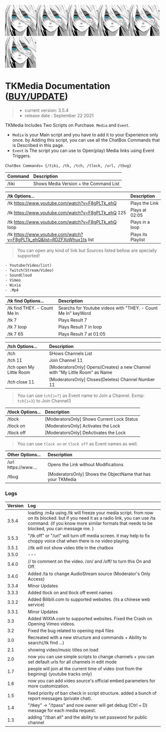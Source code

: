 ![TK Logo](/logo.png)![TK Logo](/logo.png)![TK Logo](/logo.png)![TK Logo](/logo.png)![TK Logo](/logo.png)![TK Logo](/logo.png)
# TKMedia Documentation ([BUY/UPDATE](https://store.sansar.com/listings/1b1274e3-0f40-45f4-8d82-325d1a1c5235/tkmedia))
> - current version: 3.5.4
> - release date   : September 22 2021

TKMedia Includes Two Scripts on Purchase. `Media` and `Event`.
- `Media` is your Main script and you have to add it to your Experience only once. by Adding this script, you can use all the ChatBox Commands that is Described in this page.
- `Event` is The script you can use to Open(play) Media links using Event Triggers.

``` ChatBox Commands= {/tiki, /tk, /tch, /tlock, /url, /tbug} ```

Command | Description
 :--- | :---
/tiki | Shows Media Version + the Command List 

/tk Options... | Description
 :--- | :---
/tk https://www.youtube.com/watch?v=F8gPLTk_ehQ | Plays the Link
/tk https://www.youtube.com/watch?v=F8gPLTk_ehQ 125 | Plays at 02:05 
/tk https://www.youtube.com/watch?v=F8gPLTk_ehQ loop | Plays in a loop
/tk https://www.youtube.com/watch?v=F8gPLTk_ehQ&list=RDZFXoWhux1ts list | Plays its Playlist

> You can open any kind of link but Sources listed bellow are specially supported!

```
- Youtube(Video/list)
- Twitch(Stream/Video)
- SoundCloud
- Vimeo
- Wixia
- .Mp4
```


/tk find Options... | Description
 :--- | :---
/tk find THEY. - Count Me In | Searchs for Youtube videos with "THEY. - Count Me In" keyWord 
/tk 7 | Plays Result 7 
/tk 7 loop | Plays Result 7 in loop 
/tk 7 65 | Plays Result 7 at 01:05


/tch Options... | Description
 :--- | :---
/tch| SHows Channels List 
/tch 11| Join Channel 11 
/tch open My Little Room| [ModeratorsOnly] Opens(Creates) a new Channel with "My Little Room" as Name
/tch close 11 | [ModeratorsOnly] Closes(Deletes) Channel Number 11

> You can use `tch{i=?}` as Event name to Join a Channel. Exmp: `tch{i=3}` to Join Channel3


/tlock Options... | Description
 :--- | :---
/tlock | [ModeratorsOnly] Shows Current Lock Status
/tlock on | [ModeratorsOnly] Activates the Lock
/tlock off | [ModeratorsOnly] DeActivates the Lock

> You can use `tlock on` or `tlock off` as Event names as well.

Other Options... | Description
 :--- | :---
/url https://www....  | Opens the Link without Modifications
/tbug | [ModeratorsOnly] Shows the ObjectName that has your TKMedia 



### Logs

Version | Log 
:--- | :--- 
3.5.4 | loading .m4a using /tk will freeze your media script. from now on its blocked. but if you need it as a radio link, you can use /ta command. (if you know more similar formats that needs to be blocked, you can message me. )
3.5.3 | "/tk off" or "/url" will turn off media screen. it may help to fix choppy voice chat when there is no video playing.
3.5.1 | //tk will not show video title in the chatbox
3.5.0 | ---
3.4.0 | // <Message> to comment on the video. /on/ and /off/ to turn this On and Off.
3.4.0 | Added /ta to change AudioStream source (Moderator's Only Access)
3.3.4 | Minor Updates
3.3.3 | Added tlock on and tlock off event names
3.3.2 | Added Bilibili.com to supported websites. (its a chinese web service)
3.3.1 | Minor Updates
3.3 | Added WIXIA.com to supported websites. Fixed the Crash on Opening Vimeo videos.
3.2 | Fixed the bug related to opening mp4 files
3.0 | Recreated with a new structure and commands + Ability to search(/tk find ...)
2.1 | showing video/music titles on load
2.0 | now you can use simple scripts to change channels + you can set default urls for all channels in edit mode
1.7 | people will join at the current time of video (not from the begining) (youtube tracks only)
1.6 | now you can add video source's official embed parameters for more customization.
1.5 | fixed priority of ban check in script structure. added a bunch of report messages (private chat).
1.4 | "/tkey" -> "/tpass" and now owner will get debug (Ctrl + D) message for each media request.
1.3 | adding "/tban all" and the ability to set password for public channel
